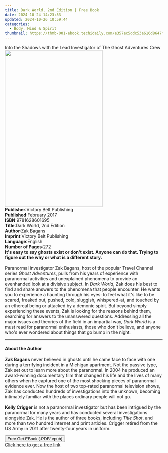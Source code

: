 ```yaml
---
title: Dark World, 2nd Edition | Free Book
date: 2024-10-24 14:23:53
updated: 2024-10-26 10:59:44
categories:
  - Body, Mind & Spirit
thumbnail: https://thmb-001-ebook.techidaily.com/e357ec5ddc53a616d8647fb1d94665c01d5425fc1f3788278ac0ad7a407ea84f.jpg
---
```

<main id="book-container">
  <div class="flex flex-col">
    <div class="book-brief flex-1 py-6 px-4 sm:p-6 md:py-10 md:px-8">
      <!-- brief-->
      <div class="book-brief-main">
        Into the Shadows with the Lead Investigator of The Ghost Adventures Crew
      </div>
    </div>
    <div
      class="book-meta-info flex-1 grid gap-4 col-start-1 col-end-3 row-start-1 sm:mb-6 sm:grid-cols-4 lg:gap-6 lg:col-start-2 lg:row-end-6 lg:row-span-6 lg:mb-0"
    >
      <div
        class="book-meta-info-left place-content-center mt-4 p-4 text-sm leading-6 col-start-2 col-span-2 dark:text-slate-400"
      >
        <img
          class="w-full h-500 object-cover rounded-lg sm:h-255 sm:col-span-2 lg:col-span-full"
          src="https://img-001-ebook.techidaily.com/b09efc7a5984c8566b27451da49acd7d70bfa3ec28ec69fc35e1d9a921b33732.jpg"
          alt=""
          width="312"
          height="500"
        />
      </div>
      <div
        class="book-meta-info-right mt-2 col-start-1 row-start-2 col-span-3 self-center"
      >
        <!-- meta data  -->
        <div class="flex flex-col px-4 md:px-8">
          <div class="flex-1">
            <strong>Publisher</strong>:<span class="px-2"
              >Victory Belt Publishing</span
            >
          </div>
          <div class="flex-1">
            <strong>Published</strong>:<span class="px-2">February 2017</span>
          </div>
          <div class="flex-1">
            <strong>ISBN</strong>:<span class="px-2">9781628601695</span>
          </div>
          <div class="flex-1">
            <strong>Title</strong>:<span class="px-2"
              >Dark World, 2nd Edition</span
            >
          </div>
          <div class="flex-1">
            <strong>Author</strong>:<span class="px-2">Zak Bagans</span>
          </div>
          <div class="flex-1">
            <strong>Imprint</strong>:<span class="px-2"
              >Victory Belt Publishing</span
            >
          </div>
          <div class="flex-1">
            <strong>Language</strong>:<span class="px-2">English</span>
          </div>
          <div class="flex-1">
            <strong>Number of Pages</strong>:<span class="px-2">272</span>
          </div>
        </div>
      </div>
    </div>
    <div class="book-description flex-1 py-6 px-4 sm:p-6 md:py-10 md:px-8">
      <div class="book-description-main">
        <div accordion-content="" id="description">
          <b
            >It's easy to say ghosts exist or don't exist. Anyone can do that.
            Trying to figure out the why or what is a different story.</b
          >
          <br /><br />Paranormal investigator Zak Bagans, host of the popular
          Travel Channel series <i>Ghost Adventures</i>, pulls from his years of
          experience with paranormal activities and unexplained phenomena to
          provide an evenhanded look at a divisive subject. In
          <i>Dark World</i>, Zak does his best to find and share answers to the
          phenomena that people encounter. He wants you to experience a haunting
          through his eyes: to feel what it's like to be scared, freaked out,
          pushed, cold, sluggish, whispered-at, and touched by an ethereal being
          or attacked by a demonic spirit. But beyond simply experiencing these
          events, Zak is looking for the reasons behind them, searching for
          answers to the unanswered questions. Addressing all the major issues
          and theories of the field in an impartial way, <i>Dark World</i> is a
          must read for paranormal enthusiasts, those who don't believe, and
          anyone who's ever wondered about things that go bump in the night.
        </div>
      </div>
    </div>
    <div class="book-excerpts flex-1 py-6 px-4 sm:p-6 md:py-10 md:px-8">
      <!-- excerpts-->
      <div class="book-excerpts-main">
        <hr />
        <h4 class="placeholder placeholder-heading">
          <span>About the Author</span>
        </h4>
        <p>
          <b>Zak Bagans</b> never believed in ghosts until he came face to face
          with one during a terrifying incident in a Michigan apartment. Not the
          passive type, Zak set out to learn more about the paranormal. In 2004
          he produced an award-winning documentary film that changed his life
          and the lives of many others when he captured one of the most shocking
          pieces of paranormal evidence ever. Now the host of two top-rated
          paranormal television shows, Zak has conducted hundreds of
          investigations into the unknown, becoming intimately familiar with the
          places ordinary people will not go. <br /><br /><b>Kelly Crigger</b>
          is not a paranormal investigator but has been intrigued by the
          paranormal for many years and has conducted several investigations
          alongside Zak. He is the author of three books, including
          <i>Title Shot</i>, and more than two hundred internet and print
          articles. Crigger retired from the US Army in 2011 after twenty-four
          years in uniform.
        </p>
      </div>
    </div>
    <div
      class="book-about-author flex-1 py-6 px-4 sm:p-6 md:py-10 md:px-8"
    ></div>
    <div class="book-free-get flex-1 py-6 px-4 sm:p-6 md:py-10 md:px-8">
      <button
        id="btn-free-get"
        class="bg-blue-500 hover:bg-blue-700 text-white font-bold py-2 px-4 rounded"
      >
        Free Get EBook (.PDF/.epub)
      </button>
      <div id="countdown-display" class="px-2 text-lg mt-2"></div>
      <a
        id="free-link"
        class="hidden bg-blue-500 hover:bg-blue-700 text-white font-bold py-2 px-4 rounded"
        href="https://www.ebooks.com/en-us/book/210453346/dark-world-2nd-edition/zak-bagans/"
        target="_blank"
        >Click here to get a free link</a
      >
    </div>
    <script>
      let countdownTime = 0;
      let countdownInterval = null;
      document
        .getElementById('btn-free-get')
        .addEventListener('click', startCountdown);
      function startCountdown() {
        countdownTime = new Date().getTime() + 60000 * 3;
        countdownInterval = setInterval(updateCountdown, 1000);
        document.getElementById('btn-free-get').disabled = true;
        document
          .getElementById('btn-free-get')
          .classList.add('bg-gray-500', 'cursor-not-allowed');
      }
      function updateCountdown() {
        let currentTime = new Date().getTime();
        let timeLeft = countdownTime - currentTime;
        let secondsLeft = Math.floor(timeLeft / 1000);
        document.getElementById('countdown-display').innerHTML =
          `Remaining time: ${secondsLeft} seconds.`;
        if (secondsLeft <= 0) {
          clearInterval(countdownInterval);
          document.getElementById('btn-free-get').classList.add('hidden');
          document.getElementById('free-link').classList.remove('hidden');
          document.getElementById('countdown-display').innerHTML = '';
        }
      }
    </script>
  </div>
</main>
